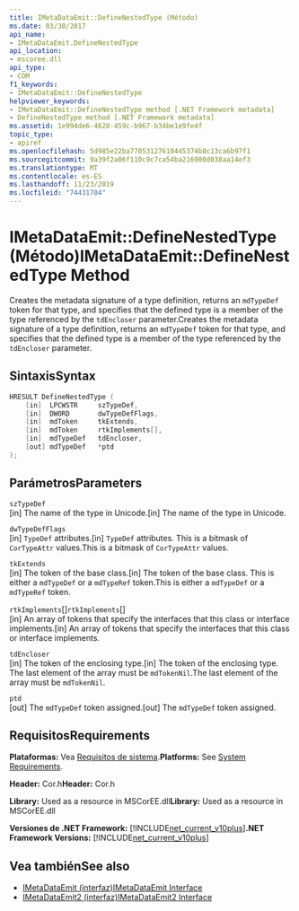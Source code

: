 ```yaml
---
title: IMetaDataEmit::DefineNestedType (Método)
ms.date: 03/30/2017
api_name:
- IMetaDataEmit.DefineNestedType
api_location:
- mscoree.dll
api_type:
- COM
f1_keywords:
- IMetaDataEmit::DefineNestedType
helpviewer_keywords:
- IMetaDataEmit::DefineNestedType method [.NET Framework metadata]
- DefineNestedType method [.NET Framework metadata]
ms.assetid: 1e994de6-4628-459c-b967-b34be1e9fe4f
topic_type:
- apiref
ms.openlocfilehash: 5d985e22ba77053127610445374b8c13ca6b97f1
ms.sourcegitcommit: 9a39f2a06f110c9c7ca54ba216900d038aa14ef3
ms.translationtype: MT
ms.contentlocale: es-ES
ms.lasthandoff: 11/23/2019
ms.locfileid: "74431704"
---
```

# <a name="imetadataemitdefinenestedtype-method"></a><span data-ttu-id="94a38-102">IMetaDataEmit::DefineNestedType (Método)</span><span class="sxs-lookup"><span data-stu-id="94a38-102">IMetaDataEmit::DefineNestedType Method</span></span>
<span data-ttu-id="94a38-103">Creates the metadata signature of a type definition, returns an `mdTypeDef` token for that type, and specifies that the defined type is a member of the type referenced by the `tdEncloser` parameter.</span><span class="sxs-lookup"><span data-stu-id="94a38-103">Creates the metadata signature of a type definition, returns an `mdTypeDef` token for that type, and specifies that the defined type is a member of the type referenced by the `tdEncloser` parameter.</span></span>  
  
## <a name="syntax"></a><span data-ttu-id="94a38-104">Sintaxis</span><span class="sxs-lookup"><span data-stu-id="94a38-104">Syntax</span></span>  
  
```cpp  
HRESULT DefineNestedType (   
    [in]  LPCWSTR     szTypeDef,  
    [in]  DWORD       dwTypeDefFlags,   
    [in]  mdToken     tkExtends,   
    [in]  mdToken     rtkImplements[],   
    [in]  mdTypeDef   tdEncloser,   
    [out] mdTypeDef   *ptd  
);  
```  
  
## <a name="parameters"></a><span data-ttu-id="94a38-105">Parámetros</span><span class="sxs-lookup"><span data-stu-id="94a38-105">Parameters</span></span>  
 `szTypeDef`  
 <span data-ttu-id="94a38-106">[in] The name of the type in Unicode.</span><span class="sxs-lookup"><span data-stu-id="94a38-106">[in] The name of the type in Unicode.</span></span>  
  
 `dwTypeDefFlags`  
 <span data-ttu-id="94a38-107">[in] `TypeDef` attributes.</span><span class="sxs-lookup"><span data-stu-id="94a38-107">[in] `TypeDef` attributes.</span></span> <span data-ttu-id="94a38-108">This is a bitmask of `CorTypeAttr` values.</span><span class="sxs-lookup"><span data-stu-id="94a38-108">This is a bitmask of `CorTypeAttr` values.</span></span>  
  
 `tkExtends`  
 <span data-ttu-id="94a38-109">[in] The token of the base class.</span><span class="sxs-lookup"><span data-stu-id="94a38-109">[in] The token of the base class.</span></span> <span data-ttu-id="94a38-110">This is either a `mdTypeDef` or a `mdTypeRef` token.</span><span class="sxs-lookup"><span data-stu-id="94a38-110">This is either a `mdTypeDef` or a `mdTypeRef` token.</span></span>  
  
 <span data-ttu-id="94a38-111">`rtkImplements`[]</span><span class="sxs-lookup"><span data-stu-id="94a38-111">`rtkImplements`[]</span></span>  
 <span data-ttu-id="94a38-112">[in] An array of tokens that specify the interfaces that this class or interface implements.</span><span class="sxs-lookup"><span data-stu-id="94a38-112">[in] An array of tokens that specify the interfaces that this class or interface implements.</span></span>  
  
 `tdEncloser`  
 <span data-ttu-id="94a38-113">[in] The token of the enclosing type.</span><span class="sxs-lookup"><span data-stu-id="94a38-113">[in] The token of the enclosing type.</span></span> <span data-ttu-id="94a38-114">The last element of the array must be `mdTokenNil`.</span><span class="sxs-lookup"><span data-stu-id="94a38-114">The last element of the array must be `mdTokenNil`.</span></span>  
  
 `ptd`  
 <span data-ttu-id="94a38-115">[out] The `mdTypeDef` token assigned.</span><span class="sxs-lookup"><span data-stu-id="94a38-115">[out] The `mdTypeDef` token assigned.</span></span>  
  
## <a name="requirements"></a><span data-ttu-id="94a38-116">Requisitos</span><span class="sxs-lookup"><span data-stu-id="94a38-116">Requirements</span></span>  
 <span data-ttu-id="94a38-117">**Plataformas:** Vea [Requisitos de sistema](../../../../docs/framework/get-started/system-requirements.md).</span><span class="sxs-lookup"><span data-stu-id="94a38-117">**Platforms:** See [System Requirements](../../../../docs/framework/get-started/system-requirements.md).</span></span>  
  
 <span data-ttu-id="94a38-118">**Header:** Cor.h</span><span class="sxs-lookup"><span data-stu-id="94a38-118">**Header:** Cor.h</span></span>  
  
 <span data-ttu-id="94a38-119">**Library:** Used as a resource in MSCorEE.dll</span><span class="sxs-lookup"><span data-stu-id="94a38-119">**Library:** Used as a resource in MSCorEE.dll</span></span>  
  
 <span data-ttu-id="94a38-120">**Versiones de .NET Framework:** [!INCLUDE[net_current_v10plus](../../../../includes/net-current-v10plus-md.md)]</span><span class="sxs-lookup"><span data-stu-id="94a38-120">**.NET Framework Versions:** [!INCLUDE[net_current_v10plus](../../../../includes/net-current-v10plus-md.md)]</span></span>  
  
## <a name="see-also"></a><span data-ttu-id="94a38-121">Vea también</span><span class="sxs-lookup"><span data-stu-id="94a38-121">See also</span></span>

- [<span data-ttu-id="94a38-122">IMetaDataEmit (interfaz)</span><span class="sxs-lookup"><span data-stu-id="94a38-122">IMetaDataEmit Interface</span></span>](../../../../docs/framework/unmanaged-api/metadata/imetadataemit-interface.md)
- [<span data-ttu-id="94a38-123">IMetaDataEmit2 (interfaz)</span><span class="sxs-lookup"><span data-stu-id="94a38-123">IMetaDataEmit2 Interface</span></span>](../../../../docs/framework/unmanaged-api/metadata/imetadataemit2-interface.md)
